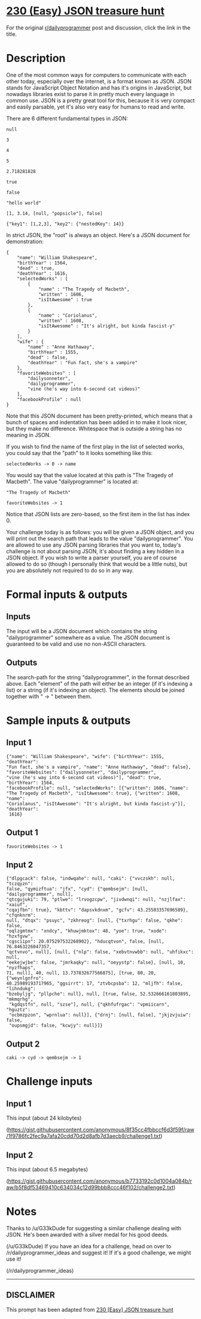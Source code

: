 # [230 (Easy) JSON treasure hunt](https://www.reddit.com/r/dailyprogrammer/comments/3j3pvm/20150831_challenge_230_easy_json_treasure_hunt/)

For the original [r/dailyprogrammer](https://www.reddit.com/r/dailyprogrammer/) post and discussion, click the link in the title.

# Description
One of the most common ways for computers to communicate with each other today, especially over the internet, is a format known as JSON. JSON stands for JavaScript Object Notation and has it's origins in JavaScript, but nowadays libraries exist to parse it in pretty much every language in common use. JSON is a pretty great tool for this, because it is very compact and easily parsable, yet it's also very easy for humans to read and write. 

There are 6 different fundamental types in JSON:


```
null
```

```
3
```

```
4
```

```
5
```

```
2.718281828
```

```
true
```

```
false
```

```
"hello world"
```

```
[1, 3.14, [null, "popsicle"], false]
```

```
{"key1": [1,2,3], "key2": {"nestedKey": 14}}
```
In strict JSON, the "root" is always an object. Here's a JSON document for demonstration: 


```
{
    "name": "William Shakespeare",
    "birthYear" : 1564,
    "dead" : true,
    "deathYear" : 1616,
    "selectedWorks" : [
        {
            "name" : "The Tragedy of Macbeth",
            "written" : 1606,
            "isItAwesome" : true
        },
        {
            "name" : "Coriolanus",
            "written" : 1608,
            "isItAwesome" : "It's alright, but kinda fascist-y"
        }
    ],
    "wife" : {
        "name" : "Anne Hathaway",
        "birthYear" : 1555,
        "dead" : false,
        "deathYear" : "Fun fact, she's a vampire"
    },
    "favoriteWebsites" : [
        "dailysonneter",
        "dailyprogrammer",
        "vine (he's way into 6-second cat videos)"
    ],
    "facebookProfile" : null
}
```
Note that this JSON document has been pretty-printed, which means that a bunch of spaces and indentation has been added in to make it look nicer, but they make no difference. Whitespace that is outside a string has no meaning in JSON.

If you wish to find the name of the first play in the list of selected works, you could say that the "path" to it looks something like this: 


```
selectedWorks -> 0 -> name
```
You would say that the value located at this path is "The Tragedy of Macbeth". The value "dailyprogrammer" is located at:


```
"The Tragedy of Macbeth"
```

```
favoriteWebsites -> 1
```
Notice that JSON lists are zero-based, so the first item in the list has index 0.

Your challenge today is as follows: you will be given a JSON object, and you will print out the search path that leads to the value "dailyprogrammer". You are allowed to use any JSON parsing libraries that you want to, today's challenge is not about parsing JSON, it's about finding a key hidden in a JSON object. If you wish to write a parser yourself, you are of course allowed to do so (though I personally think that would be a little nuts), but you are absolutely not required to do so in any way. 

# Formal inputs & outputs
## Inputs
The input will be a JSON document which contains the string "dailyprogrammer" somewhere as a value. The JSON document is guaranteed to be valid and use no non-ASCII characters. 

## Outputs
The search-path for the string "dailyprogrammer", in the format described above. Each "element" of the path will either be an integer (if it's indexing a list) or a string (if it's indexing an object). The elements should be joined together with " -> " between them.

# Sample inputs & outputs
## Input 1

```
{"name": "William Shakespeare", "wife": {"birthYear": 1555, "deathYear": 
"Fun fact, she's a vampire", "name": "Anne Hathaway", "dead": false}, 
"favoriteWebsites": ["dailysonneter", "dailyprogrammer", 
"vine (he's way into 6-second cat videos)"], "dead": true, "birthYear": 1564, 
"facebookProfile": null, "selectedWorks": [{"written": 1606, "name": 
"The Tragedy of Macbeth", "isItAwesome": true}, {"written": 1608, "name": 
"Coriolanus", "isItAwesome": "It's alright, but kinda fascist-y"}], "deathYear":
 1616}
```
## Output 1

```
favoriteWebsites -> 1
```
## Input 2

```
{"dlpgcack": false, "indwqahe": null, "caki": {"vvczskh": null, "tczqyzn": 
false, "qymizftua": "jfx", "cyd": {"qembsejm": [null, "dailyprogrammer", null], 
"qtcgujuki": 79, "ptlwe": "lrvogzcpw", "jivdwnqi": null, "nzjlfax": "xaiuf", 
"cqajfbn": true}, "kbttv": "dapsvkdnxm", "gcfv": 43.25503357696589}, "cfqnknrm": 
null, "dtqx": "psuyc", "zkhreog": [null, {"txrhgu": false, "qkhe": false, 
"oqlzgmtmx": "xndcy", "khuwjmktox": 48, "yoe": true, "xode": "hzxfgvw", 
"cgsciipn": 20.075297532268902}, "hducqtvon", false, [null, 76.8463226047357, 
"qctvnvo", null], [null, {"nlp": false, "xebvtnvwbb": null, "uhfikxc": null, 
"eekejwjbe": false, "jmrkaqky": null, "oeyystp": false}, [null, 10, "nyzfhaps", 
71, null], 40, null, 13.737832677566875], [true, 80, 20, {"weynlgnfro":
40.25989193717965, "ggsirrt": 17, "ztvbcpsba": 12, "mljfh": false, "lihndukg": 
"bzebyljg", "pllpche": null}, null, [true, false, 52.532666161803895, "mkmqrhg",
 "kgdqstfn", null, "szse"], null, {"qkhfufrgac": "vpmiicarn", "hguztz": 
 "ocbmzpzon", "wprnlua": null}], {"drnj": [null, false], "jkjzvjuiw": false, 
 "oupsmgjd": false, "kcwjy": null}]}
```
## Output 2

```
caki -> cyd -> qembsejm -> 1
```
# Challenge inputs
## Input 1
This input (about 24 kilobytes)

(https://gist.githubusercontent.com/anonymous/8f35cc4fbbccf6d3f59f/raw/1f9786fc2fec9a7afa20cdd70d2d8afb7d3aecb9/challenge1.txt)
## Input 2
This input (about 6.5 megabytes)

(https://gist.githubusercontent.com/anonymous/b7733192c0d1004a084b/raw/b5f8df53469410c634034c12d99bbb8ccc46f102/challenge2.txt)
# Notes
Thanks to /u/G33kDude for suggesting a similar challenge dealing with JSON. He's been awarded with a silver medal for his good deeds.

(/u/G33kDude)
If you have an idea for a challenge, head on over to /r/dailyprogrammer_ideas and suggest it! If it's a good challenge, we might use it!

(/r/dailyprogrammer_ideas)

----
## **DISCLAIMER**
This prompt has been adapted from [230 [Easy] JSON treasure hunt](https://www.reddit.com/r/dailyprogrammer/comments/3j3pvm/20150831_challenge_230_easy_json_treasure_hunt/
)
